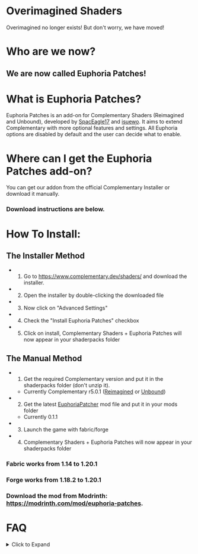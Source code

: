 # Overimagined Shaders
Overimagined no longer exists! But don't worry, we have moved!

# Who are we now?
## We are now called Euphoria Patches!

# What is Euphoria Patches?
Euphoria Patches is an add-on for Complementary Shaders (Reimagined and Unbound), developed by [SpacEagle17](https://github.com/SpacEagle17) and [isuewo](https://github.com/isuewo). It aims to extend Complementary with more optional features and settings. All Euphoria options are disabled by default and the user can decide what to enable.

# Where can I get the Euphoria Patches add-on?
You can get our addon from the official Complementary Installer or download it manually. <br>
### Download instructions are below.

# How To Install:
## The Installer Method
* 1) Go to <https://www.complementary.dev/shaders/> and download the installer.
* 2) Open the installer by double-clicking the downloaded file
* 3) Now click on "Advanced Settings"
* 4) Check the "Install Euphoria Patches" checkbox
* 5) Click on install, Complementary Shaders + Euphoria Patches will now appear in your shaderpacks folder

## The Manual Method
* 1) Get the required Complementary version and put it in the shaderpacks folder (don't unzip it).
  * Currently Complementary r5.0.1 ([Reimagined](https://modrinth.com/shader/complementary-reimagined) or [Unbound](https://modrinth.com/shader/complementary-unbound))
* 2) Get the latest [EuphoriaPatcher](https://modrinth.com/mod/euphoria-patches) mod file and put it in your mods folder
  * Currently 0.1.1
* 3) Launch the game with fabric/forge
* 4) Complementary Shaders + Euphoria Patches will now appear in your shaderpacks folder

### Fabric works from 1.14 to 1.20.1
### Forge works from 1.18.2 to 1.20.1

### Download the mod from Modrinth: https://modrinth.com/mod/euphoria-patches.

# FAQ
<details><summary>Click to Expand</summary>
<p>

## How can I get the Euphoria Patcher mod?
Currently, you can only get this mod on the Complementary Discord. In the future, the mod will be made available on Modrinth. Further download instructions can be found in the pinned messages of the thread.
## Why does Euphoria Patches need a mod?
[Complementary's license](https://github.com/ComplementaryDevelopment/ComplementaryReimagined/blob/main/License.txt) does not allow us to publish our work as we do not have a "noticeably differen[ce] from the Original Pack in multiple common gameplay scenarios that must include daytime overworld visuals, regardless of the setting or variable changes in the Modified Pack and/or the Original Pack". We simply add onto Complementary so we obviously don't fall into the green zone. We have had many conversations about this topic with Emin and came to a mutual agreement to distribute it through a patcher where none of Emin's code gets distributed (and by that not breaking the license) and the user has to have Complementary Shaders installed in order to get our add-on. All parties profit from this method.
## When does Euphoria Patches update?
We actually update the add-on with every dev release Emin releases on [Patreon](https://www.patreon.com/emingt), meaning that when he releases the public version, the add-on should come shortly after!

# If any more questions arise, just ask in the [#euphoria-patches](https://discord.com/channels/744189556768636941/1005837848982847548) thread on the [Complementary Discord](https://discord.gg/ck5htDSQPv).

</p>
</details>
